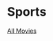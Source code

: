 # Sports

[All Movies](Sports%2078ae224f805a4846a60cc13e1fb45d97/All%20Movies%20512872859f004c2694a0fb72406756db.csv)